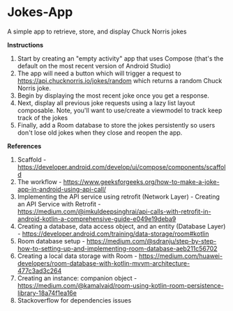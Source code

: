 # Jokes-App
A simple app to retrieve, store, and display Chuck Norris jokes

**Instructions**
1. Start by creating an "empty activity" app that uses Compose (that's the default on the most recent version of Android Studio)
2. The app will need a button which will trigger a request to https://api.chucknorris.io/jokes/random which returns a random Chuck Norris joke.
3. Begin by displaying the most recent joke once you get a response.
4. Next, display all previous joke requests using a lazy list layout composable. Note, you'll want to use/create a viewmodel to track keep track of the jokes
5. Finally, add a Room database to store the jokes persistently so users don't lose old jokes when they close and reopen the app.

**References**
1. Scaffold - https://developer.android.com/develop/ui/compose/components/scaffold
2. The workflow - https://www.geeksforgeeks.org/how-to-make-a-joke-app-in-android-using-api-call/
3. Implementing the API service using retrofit (Network Layer) - Creating an API Service with Retrofit - https://medium.com/@imkuldeepsinghrai/api-calls-with-retrofit-in-android-kotlin-a-comprehensive-guide-e049e19deba9
4. Creating a database, data access object, and an entity (Database Layer) - https://developer.android.com/training/data-storage/room#kotlin
5. Room database setup - https://medium.com/@sdranju/step-by-step-how-to-setting-up-and-implementing-room-database-aeb211c56702
6. Creating a local data storage with Room - https://medium.com/huawei-developers/room-database-with-kotlin-mvvm-architecture-477c3ad3c264
7. Creating an instance: companion object - https://medium.com/@kamalvaid/room-using-kotlin-room-persistence-library-18a74f1ea16e
8. Stackoverflow for dependencies issues



